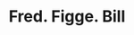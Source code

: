 ---
doi: 10.7916/D8KM0PXW
date_other: '1890'
date_other_textual: 1890-1899
form: printed ephemera
genre:
- Invoices
name:
- Fred. Figge
object_in_context_url: https://biggert.cul.columbia.edu/items/view/ave_biggert_00854
subject_hierarchical_geographic:
- New York, New York, United States
subject_name:
- Fred. Figge
title: Fred. Figge. Bill
sort_title: Fred. Figge. Bill
call_number: ave_biggert_00854
coordinates:
- 40.69277777777778,-73.99027777777778
pid: ave_biggert_00854
identifiers: ave_biggert_00854
permalink: /biggert/ave_biggert_00854/
layout: iiif-image-page
---